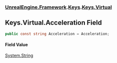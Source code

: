 ### [UnrealEngine.Framework](./UnrealEngine-Framework.md 'UnrealEngine.Framework').[Keys](./Keys.md 'UnrealEngine.Framework.Keys').[Keys.Virtual](./Keys-Virtual.md 'UnrealEngine.Framework.Keys.Virtual')
## Keys.Virtual.Acceleration Field
  
```csharp
public const string Acceleration = Acceleration;
```
#### Field Value
[System.String](https://docs.microsoft.com/en-us/dotnet/api/System.String 'System.String')  
